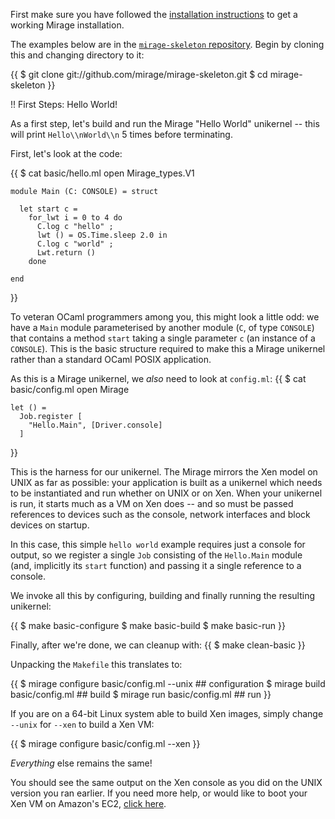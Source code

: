 First make sure you have followed the [installation instructions](/wiki/install) to get a working Mirage installation.

The examples below are in the [`mirage-skeleton` repository](http://github.com/mirage/mirage-skeleton). Begin by cloning this and changing directory to it:

{{
    $ git clone git://github.com/mirage/mirage-skeleton.git
    $ cd mirage-skeleton
}}

!! First Steps: Hello World!

As a first step, let's build and run the Mirage "Hello World" unikernel -- this will print `Hello\\nWorld\\n` 5 times before terminating.

First, let's look at the code:

{{
    $ cat basic/hello.ml
    open Mirage_types.V1

    module Main (C: CONSOLE) = struct

      let start c =
        for_lwt i = 0 to 4 do
          C.log c "hello" ;
          lwt () = OS.Time.sleep 2.0 in
          C.log c "world" ;
          Lwt.return ()
        done

    end
}}

To veteran OCaml programmers among you, this might look a little odd: we have a `Main` module parameterised by another module (`C`, of type `CONSOLE`) that contains a method `start` taking a single parameter `c` (an instance of a `CONSOLE`). This is the basic structure required to make this a Mirage unikernel rather than a standard OCaml POSIX application.

As this is a Mirage unikernel, we *also* need to look at `config.ml`:
{{
    $ cat basic/config.ml
    open Mirage

    let () =
      Job.register [
        "Hello.Main", [Driver.console]
      ]
}}

This is the harness for our unikernel. The Mirage mirrors the Xen model on UNIX as far as possible: your application is built as a unikernel which needs to be instantiated and run whether on UNIX or on Xen. When your unikernel is run, it starts much as a VM on Xen does -- and so must be passed references to devices such as the console, network interfaces and block devices on startup.

In this case, this simple `hello world` example requires just a console for output, so we register a single `Job` consisting of the `Hello.Main` module (and, implicitly its `start` function) and passing it a single reference to a console.

We invoke all this by configuring, building and finally running the resulting unikernel:

{{
    $ make basic-configure
    $ make basic-build
    $ make basic-run
}}

Finally, after we're done, we can cleanup with:
{{
    $ make clean-basic
}}

Unpacking the `Makefile` this translates to:

{{
    $ mirage configure basic/config.ml --unix ## configuration
    $ mirage build basic/config.ml            ## build
    $ mirage run basic/config.ml              ## run
}}

If you are on a 64-bit Linux system able to build Xen images, simply change `--unix` for `--xen` to build a Xen VM:

{{
    $ mirage configure basic/config.ml --xen
}}

*Everything* else remains the same!

You should see the same output on the Xen console as you did on the UNIX version you ran earlier. If you need more help, or would like to boot your Xen VM on Amazon's EC2, [click here](/wiki/xen-boot).
